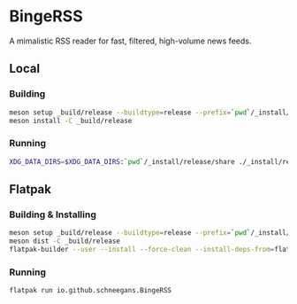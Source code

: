 # BingeRSS

A mimalistic RSS reader for fast, filtered, high-volume news feeds.

## Local

### Building

```bash
meson setup _build/release --buildtype=release --prefix=`pwd`/_install/release
meson install -C _build/release
```

### Running

```bash
XDG_DATA_DIRS=$XDG_DATA_DIRS:`pwd`/_install/release/share ./_install/release/bin/binge-rss
```

## Flatpak

### Building & Installing

```bash
meson setup _build/release --buildtype=release --prefix=`pwd`/_install/release
meson dist -C _build/release
flatpak-builder --user --install --force-clean --install-deps-from=flathub _repo build-aux/io.github.schneegans.BingeRSS.json
```

### Running

```bash
flatpak run io.github.schneegans.BingeRSS
```